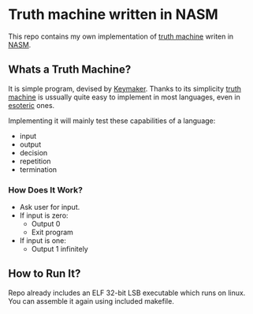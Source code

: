 # Truth machine written in NASM
This repo contains my own implementation of [truth machine](https://esolangs.org/wiki/Truth-machine) writen in [NASM](https://nasm.us).

## Whats a Truth Machine?
It is simple program, devised by [Keymaker](https://esolangs.org/wiki/User:Keymaker). 
Thanks to its simplicity [truth machine](https://esolangs.org/wiki/Truth-machine) is ussually quite easy to implement in most languages, even in [esoteric](https://esolangs.org/wiki/Main_Page) ones.

Implementing it will mainly test these capabilities of a language:
* input
* output
* decision
* repetition
* termination

### How Does It Work?
* Ask user for input.
* If input is zero:
  * Output 0
  * Exit program
* If input is one:
  * Output 1 infinitely

## How to Run It?
Repo already includes an ELF 32-bit LSB executable which runs on linux. You can assemble it again using included makefile.
